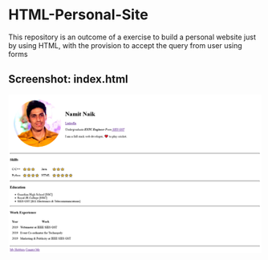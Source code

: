 # HTML-Personal-Site
This repository is an outcome of a exercise to build a personal website just by using HTML, with the provision to accept the query from user using forms

## Screenshot: index.html
![Screenshot: index.html](https://github.com/NamitNaik/HTML-Personal-Site/blob/master/images/screenshot.png)
